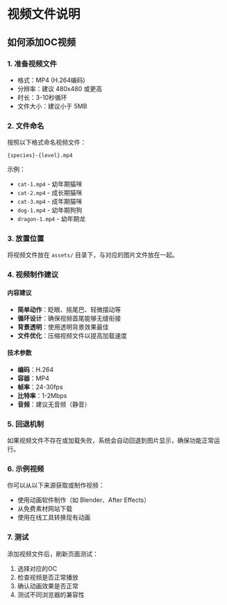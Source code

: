 # 视频文件说明

## 如何添加OC视频

### 1. 准备视频文件
- 格式：MP4 (H.264编码)
- 分辨率：建议 480x480 或更高
- 时长：3-10秒循环
- 文件大小：建议小于 5MB

### 2. 文件命名
按照以下格式命名视频文件：
```
{species}-{level}.mp4
```

示例：
- `cat-1.mp4` - 幼年期猫咪
- `cat-2.mp4` - 成长期猫咪  
- `cat-3.mp4` - 成年期猫咪
- `dog-1.mp4` - 幼年期狗狗
- `dragon-1.mp4` - 幼年期龙

### 3. 放置位置
将视频文件放在 `assets/` 目录下，与对应的图片文件放在一起。

### 4. 视频制作建议

#### 内容建议
- **简单动作**：眨眼、摇尾巴、轻微摆动等
- **循环设计**：确保视频首尾能够无缝衔接
- **背景透明**：使用透明背景效果最佳
- **文件优化**：压缩视频文件以提高加载速度

#### 技术参数
- **编码**：H.264
- **容器**：MP4
- **帧率**：24-30fps
- **比特率**：1-2Mbps
- **音频**：建议无音频（静音）

### 5. 回退机制
如果视频文件不存在或加载失败，系统会自动回退到图片显示，确保功能正常运行。

### 6. 示例视频
你可以从以下来源获取或制作视频：
- 使用动画软件制作（如 Blender、After Effects）
- 从免费素材网站下载
- 使用在线工具转换现有动画

### 7. 测试
添加视频文件后，刷新页面测试：
1. 选择对应的OC
2. 检查视频是否正常播放
3. 确认动画效果是否正常
4. 测试不同浏览器的兼容性 
